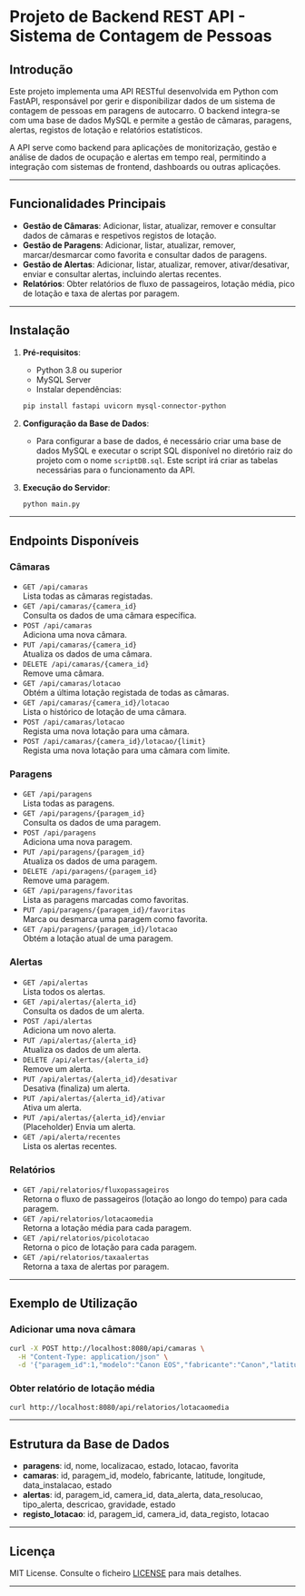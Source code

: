 # Projeto de Backend REST API - Sistema de Contagem de Pessoas

## Introdução

Este projeto implementa uma API RESTful desenvolvida em Python com FastAPI, responsável por gerir e disponibilizar dados de um sistema de contagem de pessoas em paragens de autocarro. O backend integra-se com uma base de dados MySQL e permite a gestão de câmaras, paragens, alertas, registos de lotação e relatórios estatísticos.

A API serve como backend para aplicações de monitorização, gestão e análise de dados de ocupação e alertas em tempo real, permitindo a integração com sistemas de frontend, dashboards ou outras aplicações.

---

## Funcionalidades Principais

- **Gestão de Câmaras**: Adicionar, listar, atualizar, remover e consultar dados de câmaras e respetivos registos de lotação.
- **Gestão de Paragens**: Adicionar, listar, atualizar, remover, marcar/desmarcar como favorita e consultar dados de paragens.
- **Gestão de Alertas**: Adicionar, listar, atualizar, remover, ativar/desativar, enviar e consultar alertas, incluindo alertas recentes.
- **Relatórios**: Obter relatórios de fluxo de passageiros, lotação média, pico de lotação e taxa de alertas por paragem.

---

## Instalação

1. **Pré-requisitos**:
    - Python 3.8 ou superior
    - MySQL Server
    - Instalar dependências:
    ```bash
    pip install fastapi uvicorn mysql-connector-python
    ```

2. **Configuração da Base de Dados**:
    - Para configurar a base de dados, é necessário criar uma base de dados MySQL e executar o script SQL disponível no diretório raiz do projeto com o nome `scriptDB.sql`. Este script irá criar as tabelas necessárias para o funcionamento da API.

3. **Execução do Servidor**:
    ```bash
    python main.py
    ```

---

## Endpoints Disponíveis

### Câmaras

- `GET /api/camaras`  
  Lista todas as câmaras registadas.
- `GET /api/camaras/{camera_id}`  
  Consulta os dados de uma câmara específica.
- `POST /api/camaras`  
  Adiciona uma nova câmara.
- `PUT /api/camaras/{camera_id}`  
  Atualiza os dados de uma câmara.
- `DELETE /api/camaras/{camera_id}`  
  Remove uma câmara.
- `GET /api/camaras/lotacao`  
  Obtém a última lotação registada de todas as câmaras.
- `GET /api/camaras/{camera_id}/lotacao`  
  Lista o histórico de lotação de uma câmara.
- `POST /api/camaras/lotacao`  
  Regista uma nova lotação para uma câmara.
- `POST /api/camaras/{camera_id}/lotacao/{limit}`  
  Regista uma nova lotação para uma câmara com limite.

### Paragens

- `GET /api/paragens`  
  Lista todas as paragens.
- `GET /api/paragens/{paragem_id}`  
  Consulta os dados de uma paragem.
- `POST /api/paragens`  
  Adiciona uma nova paragem.
- `PUT /api/paragens/{paragem_id}`  
  Atualiza os dados de uma paragem.
- `DELETE /api/paragens/{paragem_id}`  
  Remove uma paragem.
- `GET /api/paragens/favoritas`  
  Lista as paragens marcadas como favoritas.
- `PUT /api/paragens/{paragem_id}/favoritas`  
  Marca ou desmarca uma paragem como favorita.
- `GET /api/paragens/{paragem_id}/lotacao`  
  Obtém a lotação atual de uma paragem.

### Alertas

- `GET /api/alertas`  
  Lista todos os alertas.
- `GET /api/alertas/{alerta_id}`  
  Consulta os dados de um alerta.
- `POST /api/alertas`  
  Adiciona um novo alerta.
- `PUT /api/alertas/{alerta_id}`  
  Atualiza os dados de um alerta.
- `DELETE /api/alertas/{alerta_id}`  
  Remove um alerta.
- `PUT /api/alertas/{alerta_id}/desativar`  
  Desativa (finaliza) um alerta.
- `PUT /api/alertas/{alerta_id}/ativar`  
  Ativa um alerta.
- `PUT /api/alertas/{alerta_id}/enviar`  
  (Placeholder) Envia um alerta.
- `GET /api/alerta/recentes`  
  Lista os alertas recentes.

### Relatórios

- `GET /api/relatorios/fluxopassageiros`  
  Retorna o fluxo de passageiros (lotação ao longo do tempo) para cada paragem.
- `GET /api/relatorios/lotacaomedia`  
  Retorna a lotação média para cada paragem.
- `GET /api/relatorios/picolotacao`  
  Retorna o pico de lotação para cada paragem.
- `GET /api/relatorios/taxaalertas`  
  Retorna a taxa de alertas por paragem.

---

## Exemplo de Utilização

### Adicionar uma nova câmara

```bash
curl -X POST http://localhost:8080/api/camaras \
  -H "Content-Type: application/json" \
  -d '{"paragem_id":1,"modelo":"Canon EOS","fabricante":"Canon","latitude":41.55,"longitude":-8.42,"data_instalacao":"2025-04-20","estado":"Ativo"}'
```

### Obter relatório de lotação média

```bash
curl http://localhost:8080/api/relatorios/lotacaomedia
```

---

## Estrutura da Base de Dados

- **paragens**: id, nome, localizacao, estado, lotacao, favorita
- **camaras**: id, paragem_id, modelo, fabricante, latitude, longitude, data_instalacao, estado
- **alertas**: id, paragem_id, camera_id, data_alerta, data_resolucao, tipo_alerta, descricao, gravidade, estado
- **registo_lotacao**: id, paragem_id, camera_id, data_registo, lotacao

---

## Licença

MIT License. Consulte o ficheiro [LICENSE](LICENSE) para mais detalhes.

---
